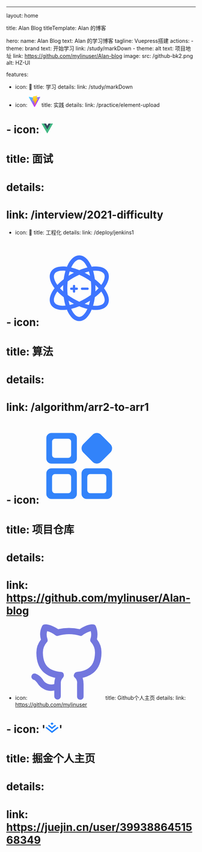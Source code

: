 ---
layout: home

title: Alan Blog
titleTemplate: Alan 的博客

hero:
  name: Alan Blog
  text: Alan 的学习博客
  tagline: Vuepress搭建
  actions:
    - theme: brand
      text: 开始学习
      link: /study/markDown
    - theme: alt
      text: 项目地址
      link: https://github.com/mylinuser/Alan-blog
  image:
    src: /github-bk2.png
    alt: HZ-UI

features:
  - icon: 📝
    title: 学习
    details: 
    link: /study/markDown

  - icon: <svg xmlns="http://www.w3.org/2000/svg" width="30" viewBox="0 0 256 256.32"><defs><linearGradient id="a" x1="-.828%" x2="57.636%" y1="7.652%" y2="78.411%"><stop offset="0%" stop-color="#41D1FF"/><stop offset="100%" stop-color="#BD34FE"/></linearGradient><linearGradient id="b" x1="43.376%" x2="50.316%" y1="2.242%" y2="89.03%"><stop offset="0%" stop-color="#FFEA83"/><stop offset="8.333%" stop-color="#FFDD35"/><stop offset="100%" stop-color="#FFA800"/></linearGradient></defs><path fill="url(#a)" d="M255.153 37.938 134.897 252.976c-2.483 4.44-8.862 4.466-11.382.048L.875 37.958c-2.746-4.814 1.371-10.646 6.827-9.67l120.385 21.517a6.537 6.537 0 0 0 2.322-.004l117.867-21.483c5.438-.991 9.574 4.796 6.877 9.62Z"/><path fill="url(#b)" d="M185.432.063 96.44 17.501a3.268 3.268 0 0 0-2.634 3.014l-5.474 92.456a3.268 3.268 0 0 0 3.997 3.378l24.777-5.718c2.318-.535 4.413 1.507 3.936 3.838l-7.361 36.047c-.495 2.426 1.782 4.5 4.151 3.78l15.304-4.649c2.372-.72 4.652 1.36 4.15 3.788l-11.698 56.621c-.732 3.542 3.979 5.473 5.943 2.437l1.313-2.028 72.516-144.72c1.215-2.423-.88-5.186-3.54-4.672l-25.505 4.922c-2.396.462-4.435-1.77-3.759-4.114l16.646-57.705c.677-2.35-1.37-4.583-3.769-4.113Z"/></svg>
    title: 实践
    details: 
    link: /practice/element-upload

  # - icon: <svg xmlns="http://www.w3.org/2000/svg" width="30" viewBox="0 0 256 220.8"><path fill="#41B883" d="M204.8 0H256L128 220.8 0 0h97.92L128 51.2 157.44 0h47.36Z"/><path fill="#41B883" d="m0 0 128 220.8L256 0h-51.2L128 132.48 50.56 0H0Z"/><path fill="#35495E" d="M50.56 0 128 133.12 204.8 0h-47.36L128 51.2 97.92 0H50.56Z"/></svg>
  #   title: 面试
  #   details: 
  #   link: /interview/2021-difficulty

  - icon: 🚀
    title: 工程化
    details: 
    link: /deploy/jenkins1

  # - icon: <?xml version="1.0" standalone="no"?><!DOCTYPE svg PUBLIC "-//W3C//DTD SVG 1.1//EN" "http://www.w3.org/Graphics/SVG/1.1/DTD/svg11.dtd"><svg t="1706113084342" class="icon" viewBox="0 0 1024 1024" version="1.1" xmlns="http://www.w3.org/2000/svg" p-id="18027" xmlns:xlink="http://www.w3.org/1999/xlink" width="200" height="200"><path d="M849.8 510.4c3.5-4.5 6.8-9.1 10-13.6 57.1-80.4 71.2-154.7 39.8-209.3-31.4-54.6-102.8-79.6-201-70.6-5.7 0.5-11.4 1.2-17.2 1.9-2.2-5.4-4.6-10.7-6.9-15.9C633.4 113.3 576 64 513 64s-120.3 49.5-161.4 139c-2.4 5.1-4.6 10.4-6.9 15.7-5.7-0.7-11.4-1.4-17-1.9-98.1-9.2-169.6 15.8-201 70.4-31.5 54.6-17.4 128.9 39.6 209.3 3.2 4.5 6.6 9.1 10 13.6-3.5 4.5-6.8 9.1-10 13.6C109.2 604.1 95 678.4 126.5 733c27.2 47.3 84.4 72.4 162.9 72.4 12.2 0 24.9-0.6 38-1.8 5.7-0.5 11.4-1.2 17.2-1.9 2.2 5.4 4.6 10.7 6.9 15.9C392.6 907.2 450 956.5 513 956.5s120.3-49.3 161.5-138.9c2.4-5.1 4.6-10.4 6.9-15.7 5.7 0.7 11.4 1.4 17 1.9 13.3 1.2 26.1 1.9 38.4 1.9 78.4 0 135.4-25.1 162.7-72.2 31.5-54.6 17.4-128.9-39.6-209.3-3.3-4.7-6.6-9.2-10.1-13.8zM322.2 746.8c-73.6 6.8-127-8.6-146.4-42.3-19.4-33.7-6-87.6 36.9-147.8l1.5-2.1c25.4 27 54.5 53.2 86.7 78.1 5.4 40.2 13.6 78.4 24.2 113.8-0.9 0.1-1.9 0.2-2.9 0.3z m-28.4-194c-15.5-14-30-28.2-43.2-42.6 13.2-14.4 27.6-28.6 43.2-42.6-0.6 14.1-1 28.3-1 42.7 0 14.2 0.4 28.4 1 42.5z m7.2-165.1c-32.2 24.8-61.3 51.1-86.7 78-0.5-0.7-1.1-1.4-1.5-2.1-42.8-60.4-56.2-114.3-36.8-147.9 16.4-28.4 56.9-43.8 113.3-43.8 10.5 0 21.6 0.5 33.1 1.6 0.9 0.1 1.8 0.2 2.8 0.3-10.6 35.4-18.8 73.7-24.2 113.9z m358.3-46.2c-11.8-7.5-23.9-14.9-36.2-22-12.3-7.1-24.7-13.9-37.1-20.3 19.7-6.4 39.1-11.7 58-15.9 5.8 18.2 10.9 37.6 15.3 58.2zM513.1 121.1c38.6 0 79.4 39.9 110.6 108.5-35.9 8.5-73 20.5-110.4 35.8-37.5-15.4-74.7-27.5-110.6-36 31-68.5 71.8-108.3 110.4-108.3z m-131 162c19 4.2 38.4 9.5 58.2 16-12.4 6.4-24.8 13.2-37.2 20.3-12.4 7.1-24.5 14.5-36.3 22 4.4-20.6 9.5-40.1 15.3-58.3zM366.8 679c11.8 7.5 23.9 14.9 36.2 22 12.3 7.1 24.7 13.9 37.1 20.3-19.7 6.4-39.1 11.7-58 15.9-5.8-18.1-10.9-37.6-15.3-58.2z m146.3 220.5c-38.6 0-79.4-39.9-110.6-108.5 35.9-8.5 73-20.5 110.4-35.8 37.5 15.4 74.7 27.5 110.6 36-31.1 68.4-71.9 108.3-110.4 108.3zM644 737.4c-19-4.2-38.4-9.5-58.2-16 12.4-6.4 24.8-13.2 37.2-20.3 12.4-7.1 24.5-14.5 36.3-22-4.4 20.6-9.5 40.1-15.3 58.3z m27.5-135.5c-24.1 17.5-49.9 34.2-77 49.8-27 15.6-54.4 29.4-81.6 41.5-27.2-12.1-54.5-26-81.5-41.6-27-15.6-52.7-32.4-76.8-49.9-3.1-29-4.8-59.6-4.8-91.5 0-32 1.7-62.6 4.8-91.6 24.1-17.5 49.9-34.2 77-49.8 27-15.6 54.4-29.4 81.6-41.5 27.2 12.1 54.5 26 81.5 41.6 27 15.6 52.7 32.4 76.8 49.9 3.1 29 4.8 59.6 4.8 91.5 0 32-1.7 62.5-4.8 91.6z m32.4-328.2c11.4-1.1 22.4-1.6 32.8-1.6 56.6 0 97.2 15.4 113.6 43.9 19.4 33.7 6 87.6-36.9 147.8l-1.5 2.1c-25.4-27-54.5-53.2-86.7-78.1-5.4-40.2-13.6-78.4-24.2-113.8 1-0.1 1.9-0.2 2.9-0.3z m28.4 194.1c15.5 14 30 28.2 43.2 42.6-13.2 14.4-27.6 28.6-43.2 42.6 0.6-14.1 1-28.3 1-42.7 0-14.3-0.3-28.5-1-42.5z m117.8 237.1c-19.4 33.7-72.8 49-146.4 42.1-0.9-0.1-1.8-0.2-2.8-0.3 10.6-35.4 18.8-73.6 24.2-113.8 32.2-24.8 61.3-51.1 86.7-78 0.5 0.7 1.1 1.4 1.5 2.1 42.9 60.3 56.2 114.2 36.8 147.9z" fill="#3E75FF" p-id="18028"></path><path d="M482.4 501.6h-25.6V476c0-6.6-6.8-12-15.3-12-8.4 0-15.3 5.4-15.3 12v25.6h-25.6c-6.6 0-12 6.8-12 15.3 0 8.4 5.4 15.3 12 15.3h25.6v25.6c0 6.6 6.8 12 15.3 12 8.4 0 15.3-5.4 15.3-12v-25.6h25.6c6.6 0 12-6.8 12-15.3s-5.4-15.3-12-15.3zM629 501.6h-81.7c-6.6 0-12 6.8-12 15.3 0 8.4 5.4 15.3 12 15.3H629c6.6 0 12-6.8 12-15.3 0.1-8.5-5.3-15.3-12-15.3z" fill="#3E75FF" p-id="18029"></path></svg>
  #   title: 算法
  #   details: 
  #   link: /algorithm/arr2-to-arr1

  # - icon: <?xml version="1.0" standalone="no"?><!DOCTYPE svg PUBLIC "-//W3C//DTD SVG 1.1//EN" "http://www.w3.org/Graphics/SVG/1.1/DTD/svg11.dtd"><svg t="1706113037014" class="icon" viewBox="0 0 1024 1024" version="1.1" xmlns="http://www.w3.org/2000/svg" p-id="16966" xmlns:xlink="http://www.w3.org/1999/xlink" width="200" height="200"><path d="M410.67 544H133.33A69.33 69.33 0 0 0 64 613.33v277.34A69.33 69.33 0 0 0 133.33 960h277.34A69.33 69.33 0 0 0 480 890.67V613.33A69.33 69.33 0 0 0 410.67 544zM402 842a40 40 0 0 1-40 40H182a40 40 0 0 1-40-40V662a40 40 0 0 1 40-40h180a40 40 0 0 1 40 40z m488.67-298H613.33A69.33 69.33 0 0 0 544 613.33v277.34A69.33 69.33 0 0 0 613.33 960h277.34A69.33 69.33 0 0 0 960 890.67V613.33A69.33 69.33 0 0 0 890.67 544zM882 842a40 40 0 0 1-40 40H662a40 40 0 0 1-40-40V662a40 40 0 0 1 40-40h180a40 40 0 0 1 40 40zM410.67 64H133.33A69.33 69.33 0 0 0 64 133.33v277.34A69.33 69.33 0 0 0 133.33 480h277.34A69.33 69.33 0 0 0 480 410.67V133.33A69.33 69.33 0 0 0 410.67 64zM402 362a40 40 0 0 1-40 40H182a40 40 0 0 1-40-40V182a40 40 0 0 1 40-40h180a40 40 0 0 1 40 40z m292.49 94.18a81.35 81.35 0 0 0 115 0l126.69-126.67a81.35 81.35 0 0 0 0-115L809.51 87.82a81.35 81.35 0 0 0-115 0L567.82 214.49a81.35 81.35 0 0 0 0 115z" fill="#3283FA" p-id="16967"></path></svg>
  #   title: 项目仓库
  #   details: 
  #   link: https://github.com/mylinuser/Alan-blog

  - icon: <?xml version="1.0" standalone="no"?><!DOCTYPE svg PUBLIC "-//W3C//DTD SVG 1.1//EN" "http://www.w3.org/Graphics/SVG/1.1/DTD/svg11.dtd"><svg t="1706112933153" class="icon" viewBox="0 0 1024 1024" version="1.1" xmlns="http://www.w3.org/2000/svg" p-id="11364" xmlns:xlink="http://www.w3.org/1999/xlink" width="200" height="200"><path d="M701.30739 1023.217239a41.887956 41.887956 0 0 1-44.382047-44.382048V805.783576a96.438225 96.438225 0 0 0-31.080224-84.28752 35.300995 35.300995 0 0 1-8.8892-44.382048 49.689987 49.689987 0 0 1 35.492848-31.080224c128.669568-13.301824 248.449936-57.55597 248.449936-266.164384a206.434078 206.434078 0 0 0-53.271247-137.430865 42.335613 42.335613 0 0 1-8.8892-44.382048 174.970148 174.970148 0 0 0 4.412624-106.478544 326.150495 326.150495 0 0 0-115.111939 57.55597 33.510365 33.510365 0 0 1-35.492848 4.412624 530.793943 530.793943 0 0 0-288.355408 0 43.103026 43.103026 0 0 1-39.905473-4.412624 294.174956 294.174956 0 0 0-115.111939-57.55597A174.970148 174.970148 0 0 0 253.266142 198.24834c4.412624 17.714448 4.412624 35.492848-8.8892 44.382048a206.434078 206.434078 0 0 0-53.207296 137.558767c0 208.544463 119.780368 252.86256 248.449936 266.164385a37.667185 37.667185 0 0 1 35.492848 31.080223 48.474917 48.474917 0 0 1-8.8892 44.382048 106.926201 106.926201 0 0 0-31.080224 79.874896v173.051615a44.382048 44.382048 0 1 1-88.700144 0v-75.718076a221.142826 221.142826 0 0 1-230.671536-102.321723c-17.714448-22.191024-31.080224-39.905472-48.794673-44.382048a43.550684 43.550684 0 0 1 22.191024-84.28752 208.35261 208.35261 0 0 1 97.589345 75.39832 133.721703 133.721703 0 0 0 159.877693 66.573072V805.783576a232.014509 232.014509 0 0 1 13.301824-79.874896C235.743547 699.305032 102.597404 619.430136 102.597404 384.282024a278.698795 278.698795 0 0 1 62.096496-177.46424A245.188431 245.188431 0 0 1 177.803871 29.481447a39.969423 39.969423 0 0 1 26.603648-26.603649c17.714448-4.412624 75.39832-13.301824 195.178688 62.096497a652.30099 652.30099 0 0 1 292.831984 0c115.111939-75.39832 177.46424-66.573072 195.178688-62.096497a39.969423 39.969423 0 0 1 26.603648 26.603649 290.27394 290.27394 0 0 1 13.301824 173.051615 278.698795 278.698795 0 0 1 62.096497 177.46424c0 252.86256-150.860592 319.435632-257.339136 346.03928a278.570893 278.570893 0 0 1 13.301824 84.28752v168.57504a41.887956 41.887956 0 0 1-44.382048 44.382048z" fill="#7276DE" p-id="11365"></path></svg>
    title: Github个人主页
    details: 
    link: https://github.com/mylinuser

  # - icon: '<svg width="36" height="28" viewBox="0 0 36 28" fill="none" xmlns="http://www.w3.org/2000/svg"><title>稀土掘金</title><path fill-rule="evenodd" clip-rule="evenodd" d="M17.5875 6.77268L21.8232 3.40505L17.5875 0.00748237L17.5837 0L13.3555 3.39757L17.5837 6.76894L17.5875 6.77268ZM17.5863 17.3955H17.59L28.5161 8.77432L25.5526 6.39453L17.59 12.6808H17.5863L17.5825 12.6845L9.61993 6.40201L6.66016 8.78181L17.5825 17.3992L17.5863 17.3955ZM17.5828 23.2891L17.5865 23.2854L32.2133 11.7456L35.1768 14.1254L28.5238 19.3752L17.5865 28L0.284376 14.3574L0 14.1291L2.95977 11.7531L17.5828 23.2891Z" fill="#1E80FF"/></svg>'
  #   title: 掘金个人主页
  #   details: 
  #   link: https://juejin.cn/user/3993886451568349
